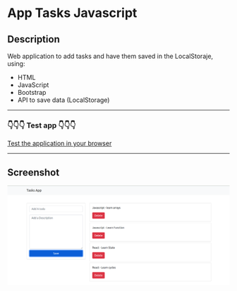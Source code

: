 # App Tasks Javascript

## Description

Web application to add tasks and have them saved in the LocalStoraje, using:

- HTML
- JavaScript
- Bootstrap
- API to save data (LocalStorage)

---

### 👇👇👇 Test app 👇👇👇

[Test the application in your browser ](https://klich1984.github.io/App-Task-JavaScript/src/index.html)

---

## Screenshot

![Task App](./assets/app_tasks.png)
